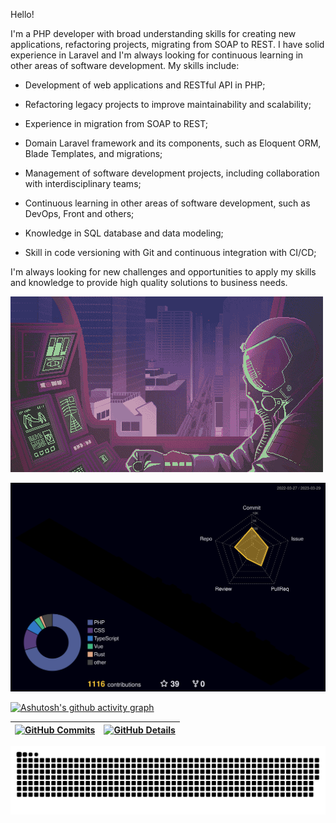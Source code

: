 
Hello!

I'm a PHP developer with broad understanding skills for creating new applications, refactoring projects, migrating from SOAP to REST. I have solid experience in Laravel and I'm always looking for continuous learning in other areas of software development. My skills include:

- Development of web applications and RESTful API in PHP;

- Refactoring legacy projects to improve maintainability and scalability;

- Experience in migration from SOAP to REST;

- Domain Laravel framework and its components, such as Eloquent ORM, Blade Templates, and migrations;

- Management of software development projects, including collaboration with interdisciplinary teams;

- Continuous learning in other areas of software development, such as DevOps, Front and others;

- Knowledge in SQL database and data modeling;

- Skill in code versioning with Git and continuous integration with CI/CD;

I'm always looking for new challenges and opportunities to apply my skills and knowledge to provide high quality solutions to business needs.

<img src="./dev.gif" alt="Astronalta no computador">

  <br />

  ![Status](./profile-3d-contrib/profile-night-rainbow.svg)
  

  

  
  [![Ashutosh's github activity graph](https://github-readme-activity-graph.cyclic.app/graph?username=hendrix97s&bg_color=red&color=bd93f9&line=bd93f9&point=f1f5f9&area=true&hide_border=true)](https://github.com/ashutosh00710/github-readme-activity-graph)

 | [![GitHub Commits](http://github-profile-summary-cards.vercel.app/api/cards/productive-time?username=hendrix97s&theme=dracula&utcOffset=-3)](https://github.com/vn7n24fzkq/github-profile-summary-cards) | [![GitHub Details](http://github-profile-summary-cards.vercel.app/api/cards/profile-details?username=hendrix97s&theme=dracula)](https://github.com/vn7n24fzkq/github-profile-summary-cards) |  
 | ----------- | ----------- |



 

  


  
 
   ![Snake animation](https://github.com/hendrix97s/hendrix97s/blob/output/github-contribution-grid-snake.svg)
 
 
 






 
  
  

  



<!--  <div style="">
    
   <div align='center'>
<a height="150em" href="http://www.github.com/hendrix97s">
  <img src="https://github-readme-streak-stats.herokuapp.com/?user=isaac545454&stroke=2ea043&background=171717&ring=3382ed&fire=3382ed&currStreakNum=0bd967&currStreakLabel=3382ed&sideNums=0bd967&sideLabels=3382ed&dates=0bd967&hide_border=true" /></a>
</div>
 
 </div> -->
